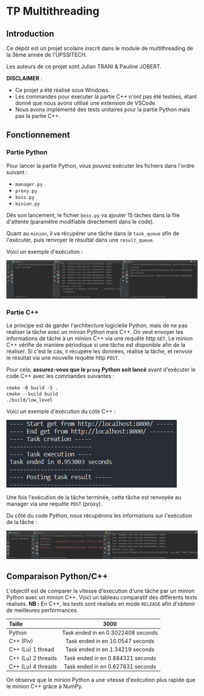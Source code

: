 # TP Multithreading

## Introduction

Ce dépôt est un projet scolaire inscrit dans le module de multithreading de la 3ème année de l'UPSSITECH.

Les auteurs de ce projet sont Julian TRANI & Pauline JOBERT.

**DISCLAIMER** : 
- Ce projet a été réalisé sous Windows.
- Les commandes pour executer la partie C++ n'ont pas été testées, étant donné que nous avons utilisé une extension de VSCode.
- Nous avons implémenté des tests unitaires pour la partie Python mais pas la partie C++.

## Fonctionnement

### Partie Python

Pour lancer la partie Python, vous pouvez exécuter les fichiers dans l'ordre suivant :
- `manager.py`
- `proxy.py`
- `boss.py`
- `minion.py` 

Dès son lancement, le fichier `boss.py` va ajouter 15 tâches dans la file d'attente (paramètre modifiable directement dans le code).

Quant au `minion`, il va récupérer une tâche dans la `task_queue` afin de l'exécuter, puis renvoyer le résultat dans une `result_queue`.

Voici un exemple d'exécution :

![Running](images/running_python.png)

### Partie C++

Le principe est de garder l'architecture logicielle Python, mais de ne pas réaliser la tâche avec un minion Python mais C++.
On veut envoyer les informations de tâche à un minion C++ via une requête http `GET`.
Le minion C++ vérifie de manière périodique si une tâche est disponible afin de la réaliser. 
Si c'est le cas, il récupère les données, réalise la tâche, et renvoie le résultat via une nouvelle requête http `POST`.

Pour cela, **assurez-vous que le `proxy` Python soit lancé** avant d'exécuter le code C++ avec les commandes suivantes :

```
cmake -B build -S .
cmake --build build
./build/low_level
```

Voici un exemple d'exécution du côté C++ :

![Running c++](images/running_cpp.png)

Une fois l'exécution de la tâche terminée, cette tâche est renvoyée au manager via une requête `POST` (proxy).

Du côté du code Python, nous récupérons les informations sur l'exécution de la tâche :

![Running python c++](images/running_python_cpp.png)

## Comparaison Python/C++

L'objectif est de comparer la vitesse d'execution d'une tâche par un minion Python avec un minion C++.
Voici un tableau comparatif des différents tests réalisés.
**NB :** En C++, les tests sont réalisés en mode `RELEASE` afin d'obtenir de meilleures performances.

| Taille             |                3000                |
| :----------------- | :--------------------------------: |
| Python             | Task ended in en 0.3022408 seconds |
| C++ (Piv)        |  Task ended in en 10.0547 seconds  |
| C++ (Lu) 1 thread  |  Task ended in en 1.34219 seconds  |
| C++ (Lu) 2 threads | Task ended in en 0.884321 seconds  |
| C++ (Lu) 4 threads | Task ended in en 0.627631 seconds  |

On observe que le minion Python a une vitesse d'exécution plus rapide que le minion C++ grâce à NumPy.

